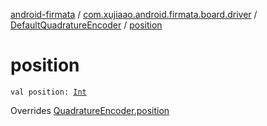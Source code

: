 [android-firmata](../../index.md) / [com.xujiaao.android.firmata.board.driver](../index.md) / [DefaultQuadratureEncoder](index.md) / [position](./position.md)

# position

`val position: `[`Int`](https://kotlinlang.org/api/latest/jvm/stdlib/kotlin/-int/index.html)

Overrides [QuadratureEncoder.position](../-quadrature-encoder/position.md)

